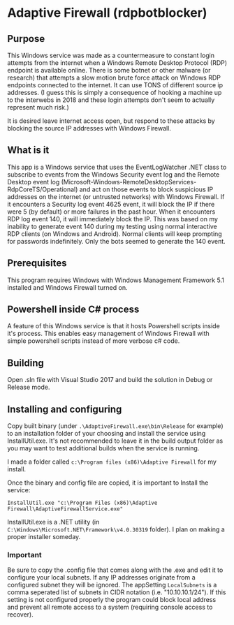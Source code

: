 # Adaptive Firewall (rdpbotblocker)

## Purpose
This Windows service was made as a countermeasure to constant login attempts from the internet when a Windows Remote Desktop Protocol (RDP) endpoint is available online.  There is some botnet or other malware (or research) that attempts a slow motion brute force attack on Windows RDP endpoints connected to the internet. It can use TONS of different source ip addresses. (I guess this is simply a consequence of hooking a machine up to the interwebs in 2018 and these login attempts don't seem to actually represent much risk.)

It is desired leave internet access open, but respond to these attacks by blocking the source IP addresses with Windows Firewall.

## What is it
This app is a Windows service that uses the EventLogWatcher .NET class to subscribe to events from the Windows Security event log and the Remote Desktop event log (Microsoft-Windows-RemoteDesktopServices-RdpCoreTS/Operational) and act on those events to block suspicious IP addresses on the internet (or untrusted networks) with Windows Firewall.  If it encounters a Security log event 4625 event, it will block the IP if there were 5 (by default) or more failures in the past hour. When it encounters RDP log event 140, it will immediately block the IP.  This was based on my inability to generate event 140 during my testing using normal interactive RDP clients (on Windows and Android). Normal clients will keep prompting for passwords indefinitely. Only the bots seemed to generate the 140 event. 

## Prerequisites
This program requires Windows with Windows Management Framework 5.1 installed and Windows Firewall turned on.

## Powershell inside C# process
A feature of this Windows service is that it hosts Powershell scripts inside it's process.  This enables easy management of Windows Firewall with simple powershell scripts instead of more verbose c# code.

## Building
Open .sln file with Visual Studio 2017 and build the solution in Debug or Release mode.

## Installing and configuring
Copy built binary (under `.\AdaptiveFirewall.exe\bin\Release` for example) to an installation folder of your choosing and install the service using InstallUtil.exe. It's not recommended to leave it in the build output folder as you may want to test additional builds when the service is running.

I made a folder called `c:\Program files (x86)\Adaptive Firewall` for my install.

Once the binary and config file are copied, it is important to Install the service:

`InstallUtil.exe "c:\Program Files (x86)\Adaptive Firewall\AdaptiveFirewallService.exe"`

InstallUtil.exe is a .NET utility (in `C:\Windows\Microsoft.NET\Framework\v4.0.30319` folder).  I plan on making a proper installer someday.

### **Important**
Be sure to copy the .config file that comes along with the .exe and edit it to configure your local subnets. If any IP addresses originate from a configured subnet they will be ignored. The appSetting `LocalSubnets` is a comma seperated list of subnets in CIDR notation (i.e. "10.10.10.1/24").  If this setting is not configured properly the program could block local address and prevent all remote access to a system (requiring console access to recover).
